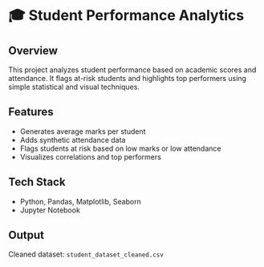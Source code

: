 # 🎓 Student Performance Analytics

## Overview
This project analyzes student performance based on academic scores and attendance. It flags at-risk students and highlights top performers using simple statistical and visual techniques.

## Features
- Generates average marks per student
- Adds synthetic attendance data
- Flags students at risk based on low marks or low attendance
- Visualizes correlations and top performers

## Tech Stack
- Python, Pandas, Matplotlib, Seaborn
- Jupyter Notebook

## Output
Cleaned dataset: `student_dataset_cleaned.csv`


